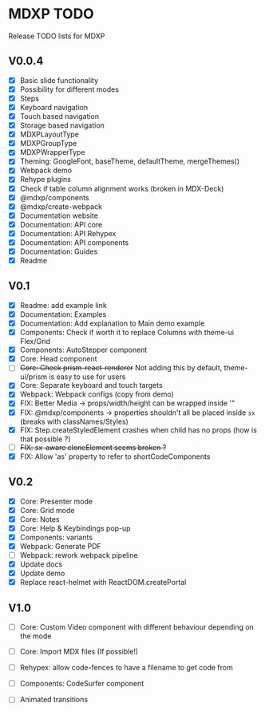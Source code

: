 # MDXP TODO
Release TODO lists for MDXP

## V0.0.4
  - [X] Basic slide functionality
  - [X] Possibility for different modes
  - [X] Steps
  - [X] Keyboard navigation
  - [X] Touch based navigation
  - [X] Storage based navigation
  - [X] MDXPLayoutType
  - [X] MDXPGroupType
  - [X] MDXPWrapperType
  - [X] Theming: GoogleFont, baseTheme, defaultTheme, mergeThemes()
  - [X] Webpack demo
  - [X] Rehype plugins
  - [X] Check if table column alignment works (broken in MDX-Deck)
  - [X] @mdxp/components
  - [X] @mdxp/create-webpack
  - [X] Documentation website
  - [X] Documentation: API core
  - [X] Documentation: API Rehypex
  - [X] Documentation: API components
  - [X] Documentation: Guides
  - [X] Readme

## V0.1
  - [X] Readme: add example link
  - [X] Documentation: Examples
  - [X] Documentation: Add explanation to Main demo example
  - [X] Components: Check if worth it to replace Columns with theme-ui Flex/Grid
  - [X] Components: AutoStepper component
  - [X] Core: Head component
  - [ ] ~~Core: Check prism-react-renderer~~ Not adding this by default, theme-ui/prism is easy to use for users
  - [X] Core: Separate keyboard and touch targets
  - [X] Webpack: Webpack configs (copy from demo)
  - [X] FIX: Better Media -> props/width/height can be wrapped inside '"
  - [X] FIX: @mdxp/components -> properties shouldn't all be placed inside `sx` (breaks with classNames/Styles)
  - [X] FIX: Step.createStyledElement crashes when child has no props (how is that possible ?)
  - [ ] ~~FIX: sx-aware cloneElement seems broken ?~~
  - [X] FIX: Allow 'as' property to refer to shortCodeComponents

## V0.2
  - [X] Core: Presenter mode
  - [X] Core: Grid mode
  - [X] Core: Notes
  - [X] Core: Help & Keybindings pop-up
  - [X] Components: variants
  - [X] Webpack: Generate PDF
  - [ ] Webpack: rework webpack pipeline
  - [X] Update docs
  - [X] Update demo
  - [X] Replace react-helmet with ReactDOM.createPortal

## V1.0
  - [ ] Core: Custom Video component with different behaviour depending on the mode
  - [ ] Core: Import MDX files (If possible!)
  - [ ] Rehypex: allow code-fences to have a filename to get code from
  - [ ] Components: CodeSurfer component
  - [ ] Animated transitions

